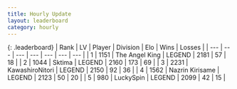 ```yaml
---
title: Hourly Update
layout: leaderboard
category: hourly
---
```


{: .leaderboard}
| Rank | LV | Player | Division | Elo | Wins | Losses |
| --- | --- | --- | --- | --- | --- | --- |
| <span data-change="0">1</span> | 1151 | <span title="ID: 547162">The Angel King</span> | LEGEND | <span data-change="0">2181</span> | <span data-change="0">57</span> | <span data-change="0">18</span> |
| <span data-change="0">2</span> | 1044 | <span title="ID: 353063">Sktima</span> | LEGEND | <span data-change="0">2160</span> | <span data-change="0">173</span> | <span data-change="0">69</span> |
| <span data-change="0">3</span> | 2231 | <span title="ID: 164871">KawashiroNitori</span> | LEGEND | <span data-change="0">2150</span> | <span data-change="0">92</span> | <span data-change="0">36</span> |
| <span data-change="2">4</span> | 1562 | <span title="ID: 315148">Nazrin Kirisame</span> | LEGEND | <span data-change="28">2123</span> | <span data-change="6">50</span> | <span data-change="1">20</span> |
| <span data-change="0">5</span> | 980 | <span title="ID: 498412">LuckySpin</span> | LEGEND | <span data-change="0">2099</span> | <span data-change="0">42</span> | <span data-change="0">15</span> |